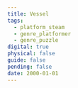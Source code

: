 ```yaml
---
title: Vessel
tags:
  - platform_steam
  - genre_platformer
  - genre_puzzle
digital: true
physical: false
guide: false
pending: false
date: 2000-01-01
---
```

